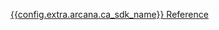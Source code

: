 <span><a href="https://casdk-ref-guide.netlify.app/" target="_blank">{{config.extra.arcana.ca_sdk_name}} Reference</a></span>
